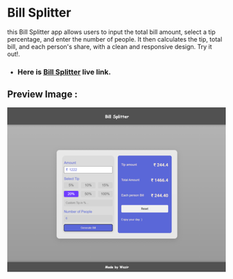# Bill Splitter
this Bill Splitter app allows users to input the total bill amount, select a tip
percentage, and enter the number of people. It then calculates the tip, total bill,
and each person's share, with a clean and responsive design. Try it out!.

- ### Here is [Bill Splitter](https://billsplitterbash.netlify.app/) live link.

## Preview Image :

<p align="center">
    <img src="./image/image.png" />
</p>
